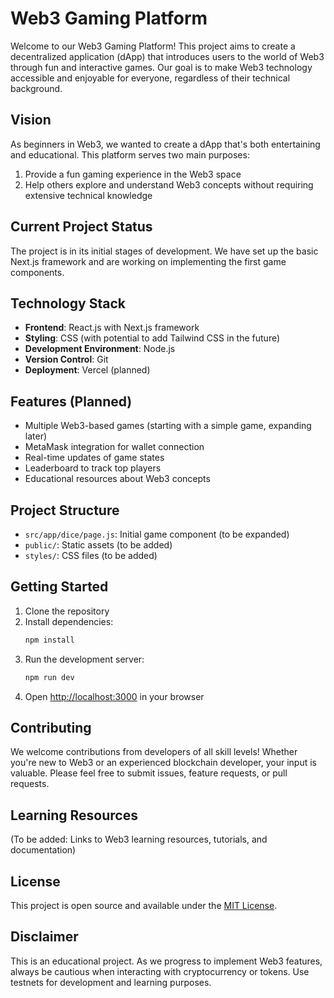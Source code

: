 # Web3 Gaming Platform

Welcome to our Web3 Gaming Platform! This project aims to create a decentralized application (dApp) that introduces users to the world of Web3 through fun and interactive games. Our goal is to make Web3 technology accessible and enjoyable for everyone, regardless of their technical background.

## Vision

As beginners in Web3, we wanted to create a dApp that's both entertaining and educational. This platform serves two main purposes:

1. Provide a fun gaming experience in the Web3 space
2. Help others explore and understand Web3 concepts without requiring extensive technical knowledge

## Current Project Status

The project is in its initial stages of development. We have set up the basic Next.js framework and are working on implementing the first game components.

## Technology Stack

- **Frontend**: React.js with Next.js framework
- **Styling**: CSS (with potential to add Tailwind CSS in the future)
- **Development Environment**: Node.js
- **Version Control**: Git
- **Deployment**: Vercel (planned)

## Features (Planned)

- Multiple Web3-based games (starting with a simple game, expanding later)
- MetaMask integration for wallet connection
- Real-time updates of game states
- Leaderboard to track top players
- Educational resources about Web3 concepts

## Project Structure

- `src/app/dice/page.js`: Initial game component (to be expanded)
- `public/`: Static assets (to be added)
- `styles/`: CSS files (to be added)

## Getting Started

1. Clone the repository
2. Install dependencies:
   ```bash
   npm install
   ```
3. Run the development server:
   ```bash
   npm run dev
   ```
4. Open [http://localhost:3000](http://localhost:3000) in your browser

## Contributing

We welcome contributions from developers of all skill levels! Whether you're new to Web3 or an experienced blockchain developer, your input is valuable. Please feel free to submit issues, feature requests, or pull requests.

## Learning Resources

(To be added: Links to Web3 learning resources, tutorials, and documentation)

## License

This project is open source and available under the [MIT License](LICENSE).

## Disclaimer

This is an educational project. As we progress to implement Web3 features, always be cautious when interacting with cryptocurrency or tokens. Use testnets for development and learning purposes.

